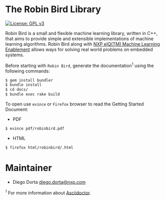 # The Robin Bird Library

[![License: GPL v3](https://img.shields.io/badge/License-GPLv3-blue.svg)](https://www.gnu.org/licenses/gpl-3.0)

Robin Bird is a small and flexible machine learning library, written in C++, that
aims to provide simple and extensible implementations of machine learning algorithms.
Robin Bird along with
[NXP eIQ(TM) Machine Learning Enablement](https://www.nxp.com/docs/en/nxp/user-guides/UM11226.pdf)
allows ways for solving real world problems on embedded systems.

Before starting with `Robin Bird`, generate the documentation<sup>1</sup> using the following
commands:

```bash
$ gem install bundler
$ bundle install
$ cd docs/
$ bundle exec rake build
```
To open use `evince` or `Firefox` browser to read the Getting Started Document:

* PDF

```bash
$ evince pdf/robinbird.pdf
```
* HTML

```bash
$ firefox html/robinbird/.html
```

# Maintainer

* Diego Dorta <diego.dorta@nxp.com>

<sup>1</sup> For more information about [Asciidoctor](https://asciidoctor.org/).
